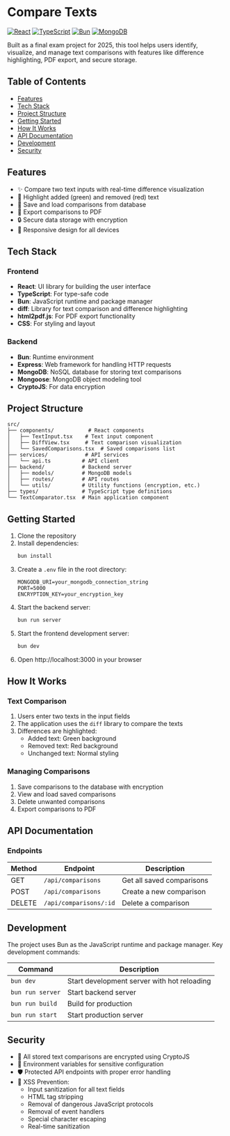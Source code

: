 # Compare Texts

[![React](https://img.shields.io/badge/React-18.2.0-blue)](https://reactjs.org/)
[![TypeScript](https://img.shields.io/badge/TypeScript-5.0.0-blue)](https://www.typescriptlang.org/)
[![Bun](https://img.shields.io/badge/Bun-1.0.0-orange)](https://bun.sh/)
[![MongoDB](https://img.shields.io/badge/MongoDB-6.0-green)](https://www.mongodb.com/)

Built as a final exam project for 2025, this tool helps users identify, visualize, and manage text comparisons with features like difference highlighting, PDF export, and secure storage.

## Table of Contents
- [Features](#features)
- [Tech Stack](#tech-stack)
- [Project Structure](#project-structure)
- [Getting Started](#getting-started)
- [How It Works](#how-it-works)
- [API Documentation](#api-documentation)
- [Development](#development)
- [Security](#security)

## Features

- ✨ Compare two text inputs with real-time difference visualization
- 🎨 Highlight added (green) and removed (red) text
- 💾 Save and load comparisons from database
- 📄 Export comparisons to PDF
- 🔒 Secure data storage with encryption
- 📱 Responsive design for all devices

## Tech Stack

### Frontend
- **React**: UI library for building the user interface
- **TypeScript**: For type-safe code
- **Bun**: JavaScript runtime and package manager
- **diff**: Library for text comparison and difference highlighting
- **html2pdf.js**: For PDF export functionality
- **CSS**: For styling and layout

### Backend
- **Bun**: Runtime environment
- **Express**: Web framework for handling HTTP requests
- **MongoDB**: NoSQL database for storing text comparisons
- **Mongoose**: MongoDB object modeling tool
- **CryptoJS**: For data encryption

## Project Structure

```
src/
├── components/           # React components
│   ├── TextInput.tsx    # Text input component
│   ├── DiffView.tsx     # Text comparison visualization
│   └── SavedComparisons.tsx  # Saved comparisons list
├── services/            # API services
│   └── api.ts          # API client
├── backend/            # Backend server
│   ├── models/         # MongoDB models
│   ├── routes/         # API routes
│   └── utils/          # Utility functions (encryption, etc.)
├── types/              # TypeScript type definitions
└── TextComparator.tsx  # Main application component
```

## Getting Started

1. Clone the repository
2. Install dependencies:
   ```bash
   bun install
   ```
3. Create a `.env` file in the root directory:
   ```
   MONGODB_URI=your_mongodb_connection_string
   PORT=5000
   ENCRYPTION_KEY=your_encryption_key
   ```
4. Start the backend server:
   ```bash
   bun run server
   ```
5. Start the frontend development server:
   ```bash
   bun dev
   ```
6. Open http://localhost:3000 in your browser

## How It Works

### Text Comparison
1. Users enter two texts in the input fields
2. The application uses the `diff` library to compare the texts
3. Differences are highlighted:
   - Added text: Green background
   - Removed text: Red background
   - Unchanged text: Normal styling

### Managing Comparisons
1. Save comparisons to the database with encryption
2. View and load saved comparisons
3. Delete unwanted comparisons
4. Export comparisons to PDF

## API Documentation

### Endpoints

| Method | Endpoint | Description |
|--------|----------|-------------|
| GET    | `/api/comparisons` | Get all saved comparisons |
| POST   | `/api/comparisons` | Create a new comparison |
| DELETE | `/api/comparisons/:id` | Delete a comparison |

## Development

The project uses Bun as the JavaScript runtime and package manager. Key development commands:

| Command | Description |
|---------|-------------|
| `bun dev` | Start development server with hot reloading |
| `bun run server` | Start backend server |
| `bun run build` | Build for production |
| `bun run start` | Start production server |

## Security

- 🔐 All stored text comparisons are encrypted using CryptoJS
- 🔑 Environment variables for sensitive configuration
- 🛡️ Protected API endpoints with proper error handling
- 🚫 XSS Prevention:
  - Input sanitization for all text fields
  - HTML tag stripping
  - Removal of dangerous JavaScript protocols
  - Removal of event handlers
  - Special character escaping
  - Real-time sanitization